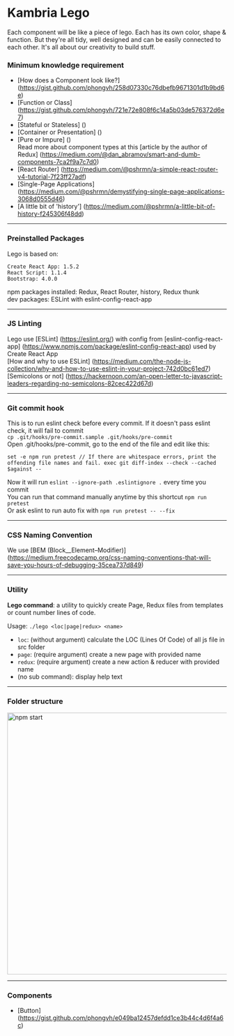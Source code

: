 # Kambria Lego

Each component will be like a piece of lego. Each has its own color, shape & function. But they're all tidy, well designed and can be easily connected to each other. It's all about our creativity to build stuff.

### Minimum knowledge requirement
* [How does a Component look like?] (https://gist.github.com/phongvh/258d07330c76dbefb9671301d1b9bd6e)
* [Function or Class] (https://gist.github.com/phongvh/721e72e808f6c14a5b03de576372d6e7)
* [Stateful or Stateless] ()
* [Container or Presentation] ()
* [Pure or Impure] ()  
Read more about component types at this [article by the author of Redux] (https://medium.com/@dan_abramov/smart-and-dumb-components-7ca2f9a7c7d0)
* [React Router] (https://medium.com/@pshrmn/a-simple-react-router-v4-tutorial-7f23ff27adf)
* [Single-Page Applications] (https://medium.com/@pshrmn/demystifying-single-page-applications-3068d0555d46)
* [A little bit of 'history'] (https://medium.com/@pshrmn/a-little-bit-of-history-f245306f48dd)

---
### Preinstalled Packages
Lego is based on:
```
Create React App: 1.5.2
React Script: 1.1.4
Bootstrap: 4.0.0
```
npm packages installed: Redux, React Router, history, Redux thunk  
dev packages: ESLint with eslint-config-react-app

---
### JS Linting
Lego use [ESLint] (https://eslint.org/) with config from [eslint-config-react-app] (https://www.npmjs.com/package/eslint-config-react-app) used by Create React App  
[How and why to use ESLint] (https://medium.com/the-node-js-collection/why-and-how-to-use-eslint-in-your-project-742d0bc61ed7)  
[Semicolons or not] (https://hackernoon.com/an-open-letter-to-javascript-leaders-regarding-no-semicolons-82cec422d67d)

---
### Git commit hook
This is to run eslint check before every commit. If it doesn't pass eslint check, it will fail to commit  
`cp .git/hooks/pre-commit.sample .git/hooks/pre-commit`  
Open .git/hooks/pre-commit, go to the end of the file and edit like this:

`set -e
npm run pretest
// If there are whitespace errors, print the offending file names and fail.
exec git diff-index --check --cached $against --`  

Now it will run `eslint --ignore-path .eslintignore .` every time you commit  
You can run that command manually anytime by this shortcut `npm run pretest`  
Or ask eslint to run auto fix with `npm run pretest -- --fix`  

---
### CSS Naming Convention  
We use [BEM (Block__Element–Modifier)] (https://medium.freecodecamp.org/css-naming-conventions-that-will-save-you-hours-of-debugging-35cea737d849)

---
### Utility
**Lego command**: a utility to quickly create Page, Redux files from templates or count number lines of code.  

Usage: `./lego <loc|page|redux> <name>`
  - `loc`: (without argument) calculate the LOC (Lines Of Code) of all js file in src folder
  - `page`: (require argument) create a new page with provided name
  - `redux`: (require argument) create a new action & reducer with provided name
  - (no sub command): display help text

---
### Folder structure
<img src='https://static.kambria.io/misc/folder_structure.png' width='600' alt='npm start'>

---
### Components
* [Button] (https://gist.github.com/phongvh/e049ba12457defdd1ce3b44c4d6f4a6c)